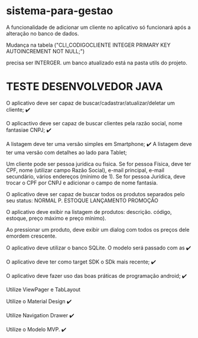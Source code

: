 # sistema-para-gestao

A funcionalidade de adicionar um cliente no aplicativo só funcionará após a alteração no banco de dados.

Mudança na tabela ("CLI_CODIGOCLIENTE INTEGER PRIMARY KEY AUTOINCREMENT NOT NULL;")

precisa ser INTERGER.  um banco atualizado está na pasta utils do projeto. 

# TESTE DESENVOLVEDOR JAVA


O aplicativo deve ser capaz de buscar/cadastrar/atualizar/deletar um cliente; :heavy_check_mark:

O aplicactivo deve ser capaz de buscar clientes pela razão social, nome fantasiae CNPJ; :heavy_check_mark:

A listagem deve ter uma versão simples em Smartphone; :heavy_check_mark:
A listagem deve ter uma versão com detalhes ao lado para Tablet;

Um cliente pode ser pessoa jurídica ou fisica. Se for pessoa Física, deve ter CPF, nome (utilizar campo Razão Social), e-mail principal, e-mail secundário, vários endereços (mínimo de 1). Se for pessoa Jurídica, deve trocar o CPF por CNPJ e adicionar o campo de nome fantasia.

O aplicativo deve ser capaz de buscar todos os produtos separados pelo seu
status:
NORMAL
P. ESTOQUE
LANÇAMENTO
PROMOÇÃO

O aplicativo deve exibir na listagem de produtos: descrição. código, estoque, preço máximo e preço mínimo).

Ao pressionar um produto, deve exibir um dialog com todos os preços dele emordem crescente.

O aplicativo deve utilizar o banco SQLite. O modelo será passado com as :heavy_check_mark:

O aplicativo deve ter como target SDK o SDk mais recente;  :heavy_check_mark:

O aplicativo deve fazer uso das boas práticas de programação android; :heavy_check_mark:

Utilize ViewPager e TabLayout

Utilize o Material Design :heavy_check_mark:

Utilize Navigation Drawer :heavy_check_mark:

Utilize o Modelo MVP.     :heavy_check_mark:

